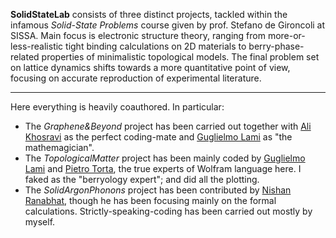 **SolidStateLab** consists of three distinct projects, tackled within the infamous *Solid-State Problems* course given by prof. Stefano de Gironcoli at SISSA. Main focus is electronic structure theory, ranging from more-or-less-realistic tight binding calculations on 2D materials to berry-phase-related properties of minimalistic topological models. The final problem set on lattice dynamics shifts towards a more quantitative point of view, focusing on accurate reproduction of experimental literature.

-------------------

Here everything is heavily coauthored. In particular:

- The *Graphene&Beyond* project has been carried out together with [Ali Khosravi](mailto:ali.khosravi@sissa.it) as the perfect coding-mate and [Guglielmo Lami](mailto:glami@sissa.it) as "the mathemagician".
- The *TopologicalMatter* project has been mainly coded by [Guglielmo Lami](mailto:glami@sissa.it) and [Pietro Torta](mailto:ptorta@sissa.it), the true experts of Wolfram language here. I faked as the "berryology expert"; and did all the plotting.
- The *SolidArgonPhonons* project has been contributed by [Nishan Ranabhat](mailto:nranabha@sissa.it), though he has been focusing mainly on the formal calculations. Strictly-speaking-coding has been carried out mostly by myself.
